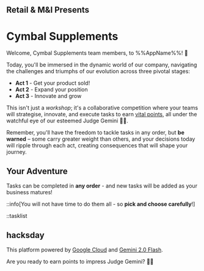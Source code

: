 ## Retail & M&I Presents
# Cymbal Supplements

Welcome, Cymbal Supplements team members, to %%AppName%%! 👋

Today, you'll be immersed in the dynamic world of our company, navigating the challenges and triumphs of our evolution across three pivotal stages:

- **Act 1** - Get your product sold!
- **Act 2** - Expand your position
- **Act 3** - Innovate and grow

This isn't just a _workshop_; it's a collaborative competition where your teams will strategise, innovate, and execute tasks to earn [vital points](https://ce-leaderboard.hacksday.io), all under the watchful eye of our esteemed Judge Gemini 🧑‍⚖.

Remember, you'll have the freedom to tackle tasks in any order, but **be warned** – some carry greater weight than others, and your decisions today will ripple through each act, creating consequences that will shape your journey.

## Your Adventure

Tasks can be completed in **any order** - and new tasks will be added as your business matures!

::info[You will not have time to do them all - so **pick and choose carefully**!]

::tasklist

## hacksday

This platform powered by [Google Cloud](https://cloud.google.com/) and [Gemini 2.0 Flash](https://deepmind.google/technologies/gemini/flash/).

Are you ready to earn points to impress Judge Gemini? 🧑‍⚖